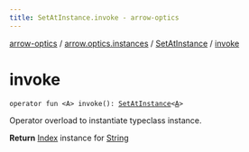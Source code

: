 ```yaml
---
title: SetAtInstance.invoke - arrow-optics
---
```


[arrow-optics](../../index.html) / [arrow.optics.instances](../index.html) / [SetAtInstance](index.html) / [invoke](./invoke.html)

# invoke

`operator fun <A> invoke(): `[`SetAtInstance`](index.html)`<`[`A`](invoke.html#A)`>`

Operator overload to instantiate typeclass instance.

**Return**
[Index](#) instance for [String](https://kotlinlang.org/api/latest/jvm/stdlib/kotlin/-string/index.html)

